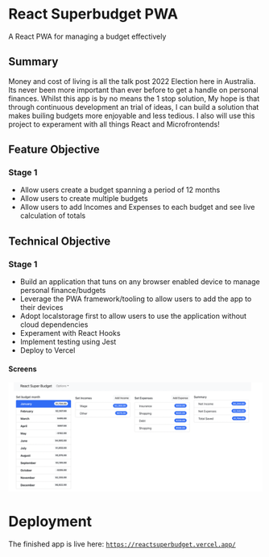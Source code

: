 # React Superbudget PWA
A React PWA for managing a budget effectively 

## Summary
Money and cost of living is all the talk post 2022 Election here in Australia. Its never been more important than ever before to get a handle on personal finances.
Whilst this app is by no means the 1 stop solution, My hope is that through continuous development an trial of ideas, I can build a solution that makes builing budgets more enjoyable and less tedious.
I also will use this project to experament with all things React and Microfrontends!

## Feature Objective
### Stage 1 
 - Allow users create a budget spanning a period of 12 months
 - Allow users to create multiple budgets 
 - Allow users to add Incomes and Expenses to each budget and see live calculation of totals
 
## Technical Objective
### Stage 1
 - Build an application that tuns on any browser enabled device to manage personal finance/budgets
 - Leverage the PWA framework/tooling to allow users to add the app to their devices
 - Adopt localstorage first to allow users to use the application without cloud dependencies
 - Experament with React Hooks
 - Implement testing using Jest
 - Deploy to Vercel

#### Screens
 ![Main](/screens/main.png?raw=true "Main Application")



# Deployment
The finished app is live here: [ `https://reactsuperbudget.vercel.app/`]( https://reactsuperbudget.vercel.app/)








